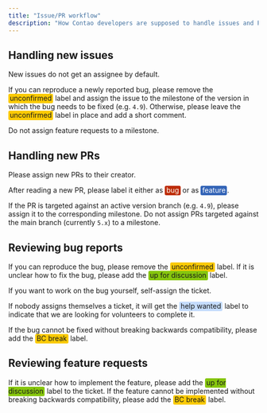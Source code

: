```yaml
---
title: "Issue/PR workflow"
description: "How Contao developers are supposed to handle issues and PRs on GitHub"
---
```

<style>
    span[class^="label-"] {
      padding: 0 3px 2px;
      border-radius: 3px;
    }
    .label-bug {
      background-color: #bd2c00;
      color: #fff;
    }
    .label-feature {
      background-color: #3364b7;
      color: #fff;
    }
    .label-discuss {
      background-color: #86c60d;
    }
    .label-help {
      background-color: #c4dcfc;
    }
    .label-status {
      background-color: #fbca04;
    }
</style>

## Handling new issues

New issues do not get an assignee by default.

If you can reproduce a newly reported bug, please remove the <span class="label-status">unconfirmed</span> label and
assign the issue to the milestone of the version in which the bug needs to be fixed (e.g. `4.9`). Otherwise, please
leave the <span class="label-status">unconfirmed</span> label in place and add a short comment.

Do not assign feature requests to a milestone. 

## Handling new PRs

Please assign new PRs to their creator.

After reading a new PR, please label it either as <span class="label-bug">bug</span> or as
<span class="label-feature">feature</span>.

If the PR is targeted against an active version branch (e.g. `4.9`), please assign it to the corresponding milestone.
Do not assign PRs targeted against the main branch (currently `5.x`) to a milestone.

## Reviewing bug reports

If you can reproduce the bug, please remove the <span class="label-status">unconfirmed</span> label. If it is unclear
how to fix the bug, please add the <span class="label-discuss">up for discussion</span> label.

If you want to work on the bug yourself, self-assign the ticket.

If nobody assigns themselves a ticket, it will get the <span class="label-help">help wanted</span> label to indicate
that we are looking for volunteers to complete it.

If the bug cannot be fixed without breaking backwards compatibility, please add the
<span class="label-status">BC break</span> label. 
 
## Reviewing feature requests

If it is unclear how to implement the feature, please add the <span class="label-discuss">up for discussion</span>
label to the ticket. If the feature cannot be implemented without breaking backwards compatibility, please add the
<span class="label-status">BC break</span> label. 
